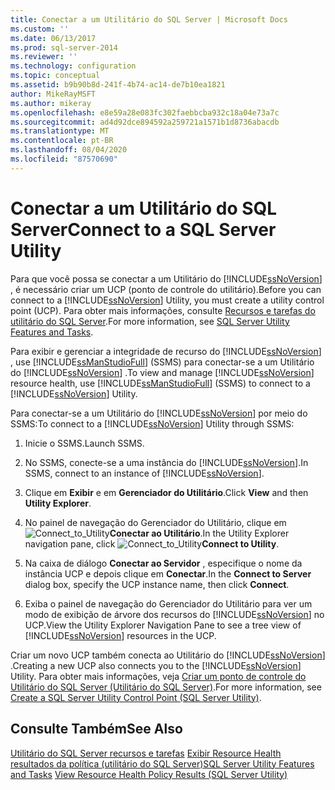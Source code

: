 ```yaml
---
title: Conectar a um Utilitário do SQL Server | Microsoft Docs
ms.custom: ''
ms.date: 06/13/2017
ms.prod: sql-server-2014
ms.reviewer: ''
ms.technology: configuration
ms.topic: conceptual
ms.assetid: b9b90b8d-241f-4b74-ac14-de7b10ea1821
author: MikeRayMSFT
ms.author: mikeray
ms.openlocfilehash: e8e59a28e083fc302faebbcba932c18a04e73a7c
ms.sourcegitcommit: ad4d92dce894592a259721a1571b1d8736abacdb
ms.translationtype: MT
ms.contentlocale: pt-BR
ms.lasthandoff: 08/04/2020
ms.locfileid: "87570690"
---
```

# <a name="connect-to-a-sql-server-utility"></a><span data-ttu-id="90823-102">Conectar a um Utilitário do SQL Server</span><span class="sxs-lookup"><span data-stu-id="90823-102">Connect to a SQL Server Utility</span></span>
  <span data-ttu-id="90823-103">Para que você possa se conectar a um Utilitário do [!INCLUDE[ssNoVersion](../../includes/ssnoversion-md.md)] , é necessário criar um UCP (ponto de controle do utilitário).</span><span class="sxs-lookup"><span data-stu-id="90823-103">Before you can connect to a [!INCLUDE[ssNoVersion](../../includes/ssnoversion-md.md)] Utility, you must create a utility control point (UCP).</span></span> <span data-ttu-id="90823-104">Para obter mais informações, consulte [Recursos e tarefas do utilitário do SQL Server](sql-server-utility-features-and-tasks.md).</span><span class="sxs-lookup"><span data-stu-id="90823-104">For more information, see [SQL Server Utility Features and Tasks](sql-server-utility-features-and-tasks.md).</span></span>

 <span data-ttu-id="90823-105">Para exibir e gerenciar a integridade de recurso do [!INCLUDE[ssNoVersion](../../includes/ssnoversion-md.md)] , use [!INCLUDE[ssManStudioFull](../../includes/ssmanstudiofull-md.md)] (SSMS) para conectar-se a um Utilitário do [!INCLUDE[ssNoVersion](../../includes/ssnoversion-md.md)] .</span><span class="sxs-lookup"><span data-stu-id="90823-105">To view and manage [!INCLUDE[ssNoVersion](../../includes/ssnoversion-md.md)] resource health, use [!INCLUDE[ssManStudioFull](../../includes/ssmanstudiofull-md.md)] (SSMS) to connect to a [!INCLUDE[ssNoVersion](../../includes/ssnoversion-md.md)] Utility.</span></span>

 <span data-ttu-id="90823-106">Para conectar-se a um Utilitário do [!INCLUDE[ssNoVersion](../../includes/ssnoversion-md.md)] por meio do SSMS:</span><span class="sxs-lookup"><span data-stu-id="90823-106">To connect to a [!INCLUDE[ssNoVersion](../../includes/ssnoversion-md.md)] Utility through SSMS:</span></span>

1.  <span data-ttu-id="90823-107">Inicie o SSMS.</span><span class="sxs-lookup"><span data-stu-id="90823-107">Launch SSMS.</span></span>

2.  <span data-ttu-id="90823-108">No SSMS, conecte-se a uma instância do [!INCLUDE[ssNoVersion](../../includes/ssnoversion-md.md)].</span><span class="sxs-lookup"><span data-stu-id="90823-108">In SSMS, connect to an instance of [!INCLUDE[ssNoVersion](../../includes/ssnoversion-md.md)].</span></span>

3.  <span data-ttu-id="90823-109">Clique em **Exibir** e em **Gerenciador do Utilitário**.</span><span class="sxs-lookup"><span data-stu-id="90823-109">Click **View** and then **Utility Explorer**.</span></span>

4.  <span data-ttu-id="90823-110">No painel de navegação do Gerenciador do Utilitário, clique em ![](../../database-engine/media/connect-to-utility.gif "Connect_to_Utility")**Conectar ao Utilitário**.</span><span class="sxs-lookup"><span data-stu-id="90823-110">In the Utility Explorer navigation pane, click ![](../../database-engine/media/connect-to-utility.gif "Connect_to_Utility")**Connect to Utility**.</span></span>

5.  <span data-ttu-id="90823-111">Na caixa de diálogo **Conectar ao Servidor** , especifique o nome da instância UCP e depois clique em **Conectar**.</span><span class="sxs-lookup"><span data-stu-id="90823-111">In the **Connect to Server** dialog box, specify the UCP instance name, then click **Connect**.</span></span>

6.  <span data-ttu-id="90823-112">Exiba o painel de navegação do Gerenciador do Utilitário para ver um modo de exibição de árvore dos recursos do [!INCLUDE[ssNoVersion](../../includes/ssnoversion-md.md)] no UCP.</span><span class="sxs-lookup"><span data-stu-id="90823-112">View the Utility Explorer Navigation Pane to see a tree view of [!INCLUDE[ssNoVersion](../../includes/ssnoversion-md.md)] resources in the UCP.</span></span>

 <span data-ttu-id="90823-113">Criar um novo UCP também conecta ao Utilitário do [!INCLUDE[ssNoVersion](../../includes/ssnoversion-md.md)] .</span><span class="sxs-lookup"><span data-stu-id="90823-113">Creating a new UCP also connects you to the [!INCLUDE[ssNoVersion](../../includes/ssnoversion-md.md)] Utility.</span></span> <span data-ttu-id="90823-114">Para obter mais informações, veja [Criar um ponto de controle do Utilitário do SQL Server &#40;Utilitário do SQL Server&#41;](create-a-sql-server-utility-control-point-sql-server-utility.md).</span><span class="sxs-lookup"><span data-stu-id="90823-114">For more information, see [Create a SQL Server Utility Control Point &#40;SQL Server Utility&#41;](create-a-sql-server-utility-control-point-sql-server-utility.md).</span></span>

## <a name="see-also"></a><span data-ttu-id="90823-115">Consulte Também</span><span class="sxs-lookup"><span data-stu-id="90823-115">See Also</span></span>
 <span data-ttu-id="90823-116">[Utilitário do SQL Server recursos e tarefas](sql-server-utility-features-and-tasks.md) [Exibir Resource Health resultados da política &#40;utilitário do SQL Server&#41;](view-resource-health-policy-results-sql-server-utility.md)</span><span class="sxs-lookup"><span data-stu-id="90823-116">[SQL Server Utility Features and Tasks](sql-server-utility-features-and-tasks.md) [View Resource Health Policy Results &#40;SQL Server Utility&#41;](view-resource-health-policy-results-sql-server-utility.md)</span></span>


